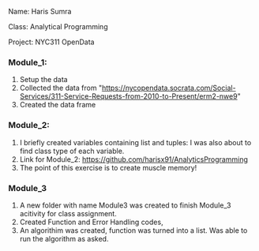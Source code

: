Name: Haris Sumra 
  
Class: Analytical Programming

Project: NYC311 OpenData

### Module_1: 
1) Setup the data
2) Collected the data from "https://nycopendata.socrata.com/Social-Services/311-Service-Requests-from-2010-to-Present/erm2-nwe9"
3) Created the data frame

### Module_2:
1) I briefly created variables containing list and tuples: I was also about to find class type of each variable.
2) Link for Module_2: https://github.com/harisx91/AnalyticsProgramming
3) The point of this exercise is to create muscle memory!


### Module_3
1) A new folder with name Module3 was created to finish Module_3 acitivity for class assignment. 
2) Created Function and Error Handling codes,
3) An algorithim was created, function was turned into a list. Was able to run the algorithm as asked. 
